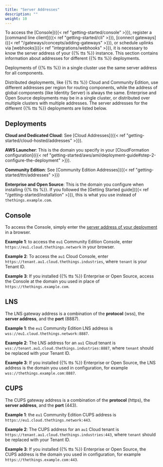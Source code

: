 ```yaml
---
title: "Server Addresses"
description: ""
weight: 10
---
```


To access the [Console]({{< ref "getting-started/console" >}}), register a [command line client]({{< ref "getting-started/cli" >}}), [connect gateways]({{< ref "/gateways/concepts/adding-gateways" >}}), or schedule uplinks via [webhooks]({{< ref "integrations/webhooks" >}}), it is necessary to know the server address of your {{% tts %}} instance. This section contains information about addresses for different {{% tts %}} deployments.

<!--more-->

Deployments of {{% tts %}} in a single cluster use the same server address for all components.

Distributed deployments, like {{% tts %}} Cloud and Community Edition, use different addresses per region for routing components, while the address of global components (like Identity Server) is always the same. Enterprise and Open Source deployments may be in a single cluster, or distributed over multiple clusters with multiple addresses.
The server addresses for the different {{% tts %}} deployments are listed below.

## Deployments

**Cloud and Dedicated Cloud**: See [Cloud Addresses]({{< ref "getting-started/cloud-hosted/addresses" >}}).

**AWS Launcher**: This is the domain you specify in your [CloudFormation configuration]({{< ref "getting-started/aws/ami/deployment-guide#step-2-configure-the-deployment" >}}).

**Community Edition**: See [Community Edition Addresses]({{< ref "getting-started/ttn/addresses" >}})

**Enterprise and Open Source**: This is the domain you configure when installing {{% tts %}}. If you followed the [Getting Started guide]({{< ref "/getting-started/installation" >}}), this is what you use instead of `thethings.example.com`.

## Console

To access the Console, simply enter the [server address of your deployment](#deployments) in a browser.

**Example 1**: to access the `eu1` Community Edition Console, enter `https://eu1.cloud.thethings.network` in your browser.

**Example 2**: To access the `au1` Cloud Console, enter `https://tenant.au1.cloud.thethings.industries`, where `tenant` is your Tenant ID.

**Example 3**: If you installed {{% tts %}} Enterprise or Open Source, access the Console at the domain you used in place of `https://thethings.example.com`.

## LNS

The LNS gateway address is a combination of the **protocol** (wss), the **server address**, and the **port** (8887).

**Example 1**: the `eu1` Community Edition LNS address is `wss://eu1.cloud.thethings.network:8887`.

**Example 2**: The LNS address for an `au1` Cloud tenant is `wss://tenant.au1.cloud.thethings.industries:8887`, where `tenant` should be replaced with your Tenant ID.

**Example 3**: If you installed {{% tts %}} Enterprise or Open Source, the LNS address is the domain you used in configuration, for example `wss://thethings.example.com:8887`.

## CUPS

The CUPS gateway address is a combination of the **protocol** (https), the **server address**, and the **port** (443).

**Example 1**: the `eu1` Community Edition CUPS address is `https://eu1.cloud.thethings.network:443`.

**Example 2**: The CUPS address for an `au1` Cloud tenant is `https://tenant.au1.cloud.thethings.industries:443`, where `tenant` should be replaced with your Tenant ID.

**Example 3**: If you installed {{% tts %}} Enterprise or Open Source, the CUPS address is the domain you used in configuration, for example `https://thethings.example.com:443`.
